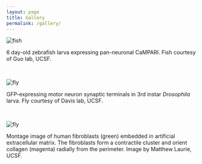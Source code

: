```yaml
---
layout: page
title: Gallery
permalink: /gallery/
---
```


![fish](../img/fish.png)

6 day-old zebrafish larva expressing pan-neuronal CaMPARI. Fish courtesy of Guo lab, UCSF.

<br>

![fly](../img/fly_example.png)  

GFP-expressing motor neuron synaptic terminals in 3rd instar *Drosophila* larva. Fly courtesy of Davis lab, UCSF.

<br>

![fly](../img/fibroblasts.jpg)

Montage image of human fibroblasts (green) embedded in artificial extracellular matrix. The fibroblasts form a contractile cluster and orient collagen (magenta) radially from the perimeter. Image by Matthew Laurie, UCSF.
